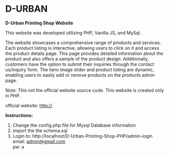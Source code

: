 # D-URBAN
**D-Urban Printing Shop Website**

This website was developed utilizing PHP, Vanilla JS, and MySql. 

The website showcases a comprehensive range of products and services. Each product listing is interactive, allowing users to click on it and access the product details page. This page provides detailed information about the product and also offers a sample of the product design. Additionally, customers have the option to submit their inquiries through the contact us/inquiry form. The hero image slider and product listing are dynamic, enabling users to easily add or remove products on the products admin page.

Note: This not the official website source code. This website is created only in PHP.

official website: [http://](https://d-urbanprints.com/)

**Instructions:**
1. Change the config.php file for Mysql Database information
2. import the the schema.sql
3. Login to: http://localhost/D-Urban-Printing-Shop-PHP/admin-login
    <br>email: admin@gmail.com
    <br>pw: a
